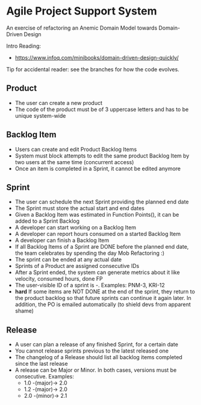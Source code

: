 # Agile Project Support System
An exercise of refactoring an Anemic Domain Model towards Domain-Driven Design

Intro Reading:
- https://www.infoq.com/minibooks/domain-driven-design-quickly/

Tip for accidental reader: see the branches for how the code evolves.

## Product
- The user can create a new product
- The code of the product must be of 3 uppercase letters and has to be unique system-wide

## Backlog Item
- Users can create and edit Product Backlog Items
- System must block attempts to edit the same product Backlog Item by two users at the same time (concurrent access)
- Once an item is completed in a Sprint, it cannot be edited anymore

## Sprint
- The user can schedule the next Sprint providing the planned end date
- The Sprint must store the actual start and end dates
- Given a Backlog Item was estimated in Function Points(),
  it can be added to a Sprint Backlog
- A developer can start working on a Backlog Item
- A developer can report hours consumed on a started Backlog Item
- A developer can finish a Backlog Item
- If all Backlog Items of a Sprint are DONE before the planned end date,
  the team celebrates by spending the day Mob Refactoring :)
- The sprint can be ended at any actual date
- Sprints of a Product are assigned consecutive IDs
- After a Sprint ended, the system can generate metrics about it like velocity, consumed hours, done FP
- The user-visible ID of a sprint is <projectCode>-<iterationNumber>. Examples: PNM-3, KRI-12
- **hard** If some items are NOT DONE at the end of the sprint,
  they return to the product backlog so that future sprints can continue it again later.
  In addition, the PO is emailed automatically (to shield devs from apparent shame)

## Release
- A user can plan a release of any finished Sprint, for a certain date
- You cannot release sprints previous to the latest released one
- The changelog of a Release should list all backlog items completed since the last release
- A release can be Major or Minor. In both cases, versions must be consecutive. Examples:
  - 1.0 -(major)-> 2.0
  - 1.2 -(major)-> 2.0
  - 2.0 -(minor)-> 2.1

